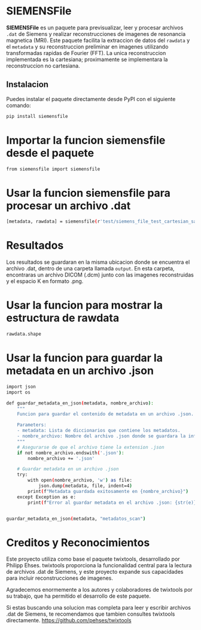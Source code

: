 # SIEMENSFile

**SIEMENSFile** es un paquete para previsualizar, leer y procesar archivos `.dat` de Siemens y realizar reconstrucciones de imagenes de resonancia magnetica (MRI). Este paquete facilita la extraccion de datos del `rawdata` y el `metadata` y su reconstruccion preliminar en imagenes utilizando transformadas rapidas de Fourier (FFT). La unica reconstruccion implementada es la cartesiana; proximamente se implementara la reconstruccion no cartesiana.

## Instalacion

Puedes instalar el paquete directamente desde PyPI con el siguiente comando:

```bash
pip install siemensfile
```

# Importar la funcion siemensfile desde el paquete

```bash
from siemensfile import siemensfile
```

# Usar la funcion siemensfile para procesar un archivo .dat

```bash
[metadata, rawdata] = siemensfile(r'test/siemens_file_test_cartesian_sample.dat', reconstruction="Cartesiana")


```
# Resultados
Los resultados se guardaran en la misma ubicacion donde se encuentra el archivo .dat, dentro de una carpeta llamada `output`. En esta carpeta, encontraras un archivo DICOM (.dcm) junto con las imagenes reconstruidas y el espacio K en formato .png.

# Usar la funcion para mostrar la estructura de rawdata

```bash
rawdata.shape

```

# Usar la funcion para guardar la metadata en un archivo .json

```bash
import json
import os

def guardar_metadata_en_json(metadata, nombre_archivo):
    """
    Funcion para guardar el contenido de metadata en un archivo .json.

    Parameters:
    - metadata: Lista de diccionarios que contiene los metadatos.
    - nombre_archivo: Nombre del archivo .json donde se guardara la informacion.
    """
    # Asegurarse de que el archivo tiene la extension .json
    if not nombre_archivo.endswith('.json'):
        nombre_archivo += '.json'

    # Guardar metadata en un archivo .json
    try:
        with open(nombre_archivo, 'w') as file:
            json.dump(metadata, file, indent=4)
        print(f"Metadata guardada exitosamente en {nombre_archivo}")
    except Exception as e:
        print(f"Error al guardar metadata en el archivo .json: {str(e)}")


guardar_metadata_en_json(metadata, "metadatos_scan")
```

# Creditos y Reconocimientos

Este proyecto utiliza como base el paquete twixtools, desarrollado por Philipp Ehses. twixtools proporciona la funcionalidad central para la lectura de archivos .dat de Siemens, y este proyecto expande sus capacidades para incluir reconstrucciones de imagenes.

Agradecemos enormemente a los autores y colaboradores de twixtools por su trabajo, que ha permitido el desarrollo de este paquete.

Si estas buscando una solucion mas completa para leer y escribir archivos .dat de Siemens, te recomendamos que tambien consultes twixtools directamente.
https://github.com/pehses/twixtools

